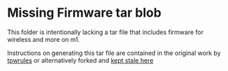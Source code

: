 # Missing Firmware tar blob

This folder is intentionally lacking a tar file that includes firmware for wireless and more on m1.

Instructions on generating this tar file are contained in the original work by [tpwrules](https://github.com/tpwrules/nixos-m1/blob/main/docs/uefi-standalone.md) or alternatively forked and [kept stale here](https://github.com/JayRovacsek/nixos-m1)
